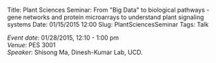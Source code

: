 Title: Plant Sciences Seminar: From "Big Data" to biological pathways - gene networks and protein microarrays to understand plant signaling systems
Date: 01/15/2015  12:00 
Slug: PlantSciencesSeminar
Tags: Talk

*Event date*: 01/28/2015, 12:10 - 1:00 pm   
*Venue*: PES 3001   
*Speaker*: Shisong Ma, Dinesh-Kumar Lab, UCD.   
